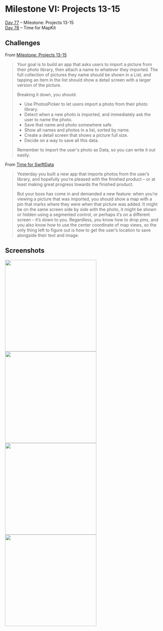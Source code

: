 # Milestone VI: Projects 13-15

[Day 77](https://www.hackingwithswift.com/100/swiftui/77) – Milestone: Projects 13-15 <br />
[Day 78](https://www.hackingwithswift.com/100/swiftui/78) – Time for MapKit

## Challenges

From [Milestone: Projects 13-15](https://www.hackingwithswift.com/guide/ios-swiftui/6/3/challenge)

>Your goal is to build an app that asks users to import a picture from their photo library, then attach a name to whatever they imported. The full collection of pictures they name should be shown in a List, and tapping an item in the list should show a detail screen with a larger version of the picture.
>
>Breaking it down, you should:
>
>- Use PhotosPicker to let users import a photo from their photo library.
>- Detect when a new photo is imported, and immediately ask the user to name the photo.
>- Save that name and photo somewhere safe.
>- Show all names and photos in a list, sorted by name.
>- Create a detail screen that shows a picture full size.
>- Decide on a way to save all this data.
>  
>Remember to import the user's photo as Data, so you can write it out easily.

From [Time for SwiftData](https://www.hackingwithswift.com/100/swiftui/78)

>Yesterday you built a new app that imports photos from the user’s library, and hopefully you’re pleased with the finished product – or at least making great progress towards the finished product.
>
>But your boss has come in and demanded a new feature: when you’re viewing a picture that was imported, you should show a map with a pin that marks where they were when that picture was added. It might be on the same screen side by side with the photo, it might be shown or hidden using a segmented control, or perhaps it’s on a different screen – it’s down to you. Regardless, you know how to drop pins, and you also know how to use the center coordinate of map views, so the only thing left to figure out is how to get the user’s location to save alongside their text and image.

## Screenshots

<img src="https://github.com/ivanov-mi/100-days-of-SwiftUI/assets/12073144/bc033a99-0b4f-46be-bc1b-f4a0338cff57" width="300">
<img src="https://github.com/ivanov-mi/100-days-of-SwiftUI/assets/12073144/3d3d7696-aad6-4c7d-a003-a1a4bee018ec" width="300">
<img src="https://github.com/ivanov-mi/100-days-of-SwiftUI/assets/12073144/04d32db0-a2d9-44d9-bb62-ca4eb6b78d4a" width="300">
<img src="https://github.com/ivanov-mi/100-days-of-SwiftUI/assets/12073144/cda2e576-07d3-49b2-900e-eb9b1ef23701" width="300">

